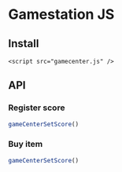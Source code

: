 # Gamestation JS


## Install

```
<script src="gamecenter.js" />
```


## API

### Register score
```js
gameCenterSetScore()
```

### Buy item
```js
gameCenterSetScore()
```
